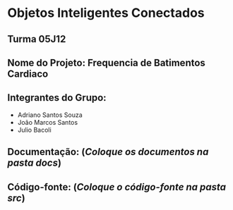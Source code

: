 # Objetos Inteligentes Conectados

## Turma 05J12

## Nome do Projeto: Frequencia de Batimentos Cardiaco

## Integrantes do Grupo:

* Adriano Santos Souza
* João Marcos Santos
* Julio Bacoli


## Documentação: (*Coloque os documentos na pasta docs*)

## Código-fonte: (*Coloque o código-fonte na pasta src*)
